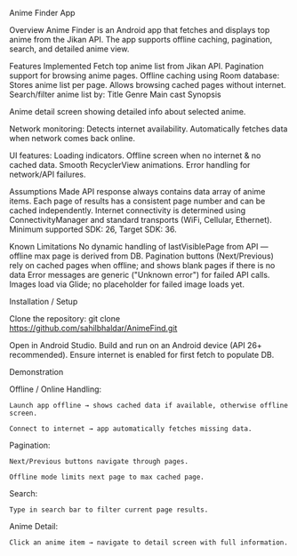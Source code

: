 Anime Finder App

Overview
	Anime Finder is an Android app that fetches and displays top anime from the Jikan API.
The app supports offline caching, pagination, search, and detailed anime view.

Features Implemented
	Fetch top anime list from Jikan API.
	Pagination support for browsing anime pages.
	Offline caching using Room database:
		Stores anime list per page.
		Allows browsing cached pages without internet.
	Search/filter anime list by:
		Title
		Genre
		Main cast
		Synopsis

Anime detail screen showing detailed info about selected anime.

Network monitoring:
	Detects internet availability.
	Automatically fetches data when network comes back online.

UI features:
	Loading indicators.
	Offline screen when no internet & no cached data.
	Smooth RecyclerView animations.
	Error handling for network/API failures.

Assumptions Made
	API response always contains data array of anime items.
	Each page of results has a consistent page number and can be cached independently.
	Internet connectivity is determined using ConnectivityManager and standard transports (WiFi, Cellular, Ethernet).
	Minimum supported SDK: 26, Target SDK: 36.

Known Limitations
No dynamic handling of lastVisiblePage from API — offline max page is derived from DB.
Pagination buttons (Next/Previous) rely on cached pages when offline; and shows blank pages if there is no data
Error messages are generic ("Unknown error") for failed API calls.
Images load via Glide; no placeholder for failed image loads yet.

Installation / Setup

Clone the repository:
	git clone <https://github.com/sahilbhaldar/AnimeFind.git>


Open in Android Studio.
	Build and run on an Android device (API 26+ recommended).
	Ensure internet is enabled for first fetch to populate DB.

Demonstration

Offline / Online Handling:

	Launch app offline → shows cached data if available, otherwise offline screen.

	Connect to internet → app automatically fetches missing data.

Pagination:

	Next/Previous buttons navigate through pages.

	Offline mode limits next page to max cached page.

Search:

	Type in search bar to filter current page results.

Anime Detail:

	Click an anime item → navigate to detail screen with full information.
